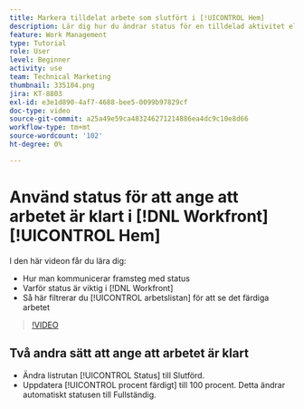 ```yaml
---
title: Markera tilldelat arbete som slutfört i [!UICONTROL Hem]
description: Lär dig hur du ändrar status för en tilldelad aktivitet eller ett tilldelat problem för att ange att den är slutförd via [!UICONTROL Arbetslistan]. Filtrera sedan listan så att endast slutfört arbete visas.
feature: Work Management
type: Tutorial
role: User
level: Beginner
activity: use
team: Technical Marketing
thumbnail: 335104.png
jira: KT-8803
exl-id: e3e1d890-4af7-4688-bee5-0099b97829cf
doc-type: video
source-git-commit: a25a49e59ca483246271214886ea4dc9c10e8d66
workflow-type: tm+mt
source-wordcount: '102'
ht-degree: 0%

---
```


# Använd status för att ange att arbetet är klart i [!DNL Workfront] [!UICONTROL Hem]

I den här videon får du lära dig:

* Hur man kommunicerar framsteg med status
* Varför status är viktig i [!DNL  Workfront]
* Så här filtrerar du [!UICONTROL arbetslistan] för att se det färdiga arbetet

>[!VIDEO](https://video.tv.adobe.com/v/335104/?quality=12&learn=on)


## Två andra sätt att ange att arbetet är klart

* Ändra listrutan [!UICONTROL Status] till Slutförd.
* Uppdatera [!UICONTROL procent färdigt] till 100 procent. Detta ändrar automatiskt statusen till Fullständig.

<!---
learn more URLs
--->
